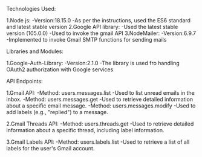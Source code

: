 Technologies Used:

1.Node js:
    -Version:18.15.0
    -As per the instructions, used the ES6 standard and latest stable version
2.Google API library:
    -Used the latest stable version (105.0.0)
    -Used to invoke the gmail API
3.NodeMailer:
    -Version:6.9.7
    -Implemented to invoke Gmail SMTP functions for sending mails

Libraries and Modules:

1.Google-Auth-Library:
    -Version:2.1.0
    -The library is used fro handling OAuth2 authorization with Google services

API Endpoints:

1.Gmail API:
    -Method: users.messages.list
        -Used to list unread emails in the inbox.
    -Method: users.messages.get
        -Used to retrieve detailed information about a specific email message.
    -Method: users.messages.modify
        -Used to add labels (e.g., "replied") to a message.

2.Gmail Threads API:
    -Method: users.threads.get
        -Used to retrieve detailed information about a specific thread, including label information.

3.Gmail Labels API:
    -Method: users.labels.list
        -Used to retrieve a list of all labels for the user's Gmail account.